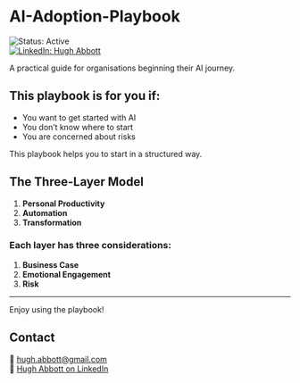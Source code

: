 # AI-Adoption-Playbook

![Status: Active](https://img.shields.io/badge/Status-Active-brightgreen)  
[![LinkedIn: Hugh Abbott](https://img.shields.io/badge/LinkedIn-Hugh%20Abbott-blue)](https://www.linkedin.com/in/hugh-abbott/)

A practical guide for organisations beginning their AI journey.  

## This playbook is for you if:

- You want to get started with AI  
- You don’t know where to start  
- You are concerned about risks  

This playbook helps you to start in a structured way.

## The Three-Layer Model

1. **Personal Productivity**  
2. **Automation**  
3. **Transformation**  

### Each layer has three considerations:

1. **Business Case**  
2. **Emotional Engagement**  
3. **Risk**  

---

Enjoy using the playbook!

## Contact

📧 [hugh.abbott@gmail.com](mailto:hugh.abbott@gmail.com)  
🔗 [Hugh Abbott on LinkedIn](https://www.linkedin.com/in/hugh-abbott/)  
